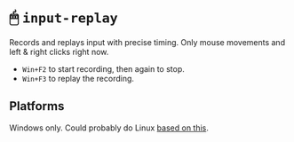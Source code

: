 # 🖱 `input-replay`

Records and replays input with precise timing. Only mouse movements and left & right clicks right now.

- `Win+F2` to start recording, then again to stop.
- `Win+F3` to replay the recording.

## Platforms

Windows only. Could probably do Linux [based on this](https://github.com/h3r2tic/h3keys3/tree/linux-wip).
